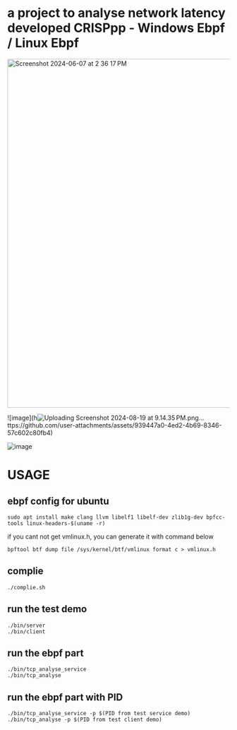 # a project to analyse network latency developed CRISPpp - Windows Ebpf / Linux Ebpf

<img width="790" alt="Screenshot 2024-06-07 at 2 36 17 PM" src="https://github.com/user-attachments/assets/486f3f43-4da3-4887-9238-70c137c6b46c">

![image](h![Uploading Screenshot 2024-08-19 at 9.14.35 PM.png…]()
ttps://github.com/user-attachments/assets/939447a0-4ed2-4b69-8346-57c602c80fb4)

![image](https://github.com/user-attachments/assets/9be745ad-6728-4052-844a-7d9e1412299a)

# USAGE
## ebpf config for ubuntu
```
sudo apt install make clang llvm libelf1 libelf-dev zlib1g-dev bpfcc-tools linux-headers-$(uname -r)
```
if you cant not get vmlinux.h, you can generate it with command below
```
bpftool btf dump file /sys/kernel/btf/vmlinux format c > vmlinux.h
```
## complie
```
./complie.sh
```
## run the test demo
```
./bin/server
./bin/client
```
## run the ebpf part
```
./bin/tcp_analyse_service
./bin/tcp_analyse
```
## run the ebpf part with PID
```
./bin/tcp_analyse_service -p $(PID from test service demo)
./bin/tcp_analyse -p $(PID from test client demo)
```
